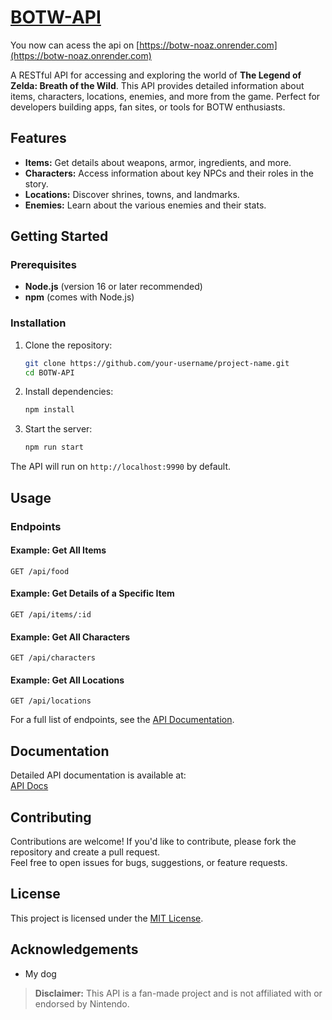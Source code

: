 
# [BOTW-API](https://botw-noaz.onrender.com) 
You now can acess the api on [https://botw-noaz.onrender.com](https://botw-noaz.onrender.com)

A RESTful API for accessing and exploring the world of **The Legend of Zelda: Breath of the Wild**. This API provides detailed information about items, characters, locations, enemies, and more from the game. Perfect for developers building apps, fan sites, or tools for BOTW enthusiasts.

## Features

- **Items:** Get details about weapons, armor, ingredients, and more.
- **Characters:** Access information about key NPCs and their roles in the story.
- **Locations:** Discover shrines, towns, and landmarks.
- **Enemies:** Learn about the various enemies and their stats.

## Getting Started

### Prerequisites

- **Node.js** (version 16 or later recommended)
- **npm** (comes with Node.js)

### Installation

1. Clone the repository:
    ```bash
    git clone https://github.com/your-username/project-name.git
    cd BOTW-API
    ```

2. Install dependencies:
    ```bash
    npm install
    ```

3. Start the server:
    ```bash
    npm run start
    ```

The API will run on `http://localhost:9990` by default.

## Usage

### Endpoints

#### Example: Get All Items
```http
GET /api/food
```

#### Example: Get Details of a Specific Item
```http
GET /api/items/:id
```

#### Example: Get All Characters
```http
GET /api/characters
```

#### Example: Get All Locations
```http
GET /api/locations
```

For a full list of endpoints, see the [API Documentation](#documentation).

## Documentation

Detailed API documentation is available at:  
[API Docs]()

## Contributing

Contributions are welcome! If you'd like to contribute, please fork the repository and create a pull request.  
Feel free to open issues for bugs, suggestions, or feature requests.

## License

This project is licensed under the [MIT License](LICENSE).

## Acknowledgements

- My dog

> **Disclaimer:** This API is a fan-made project and is not affiliated with or endorsed by Nintendo.
